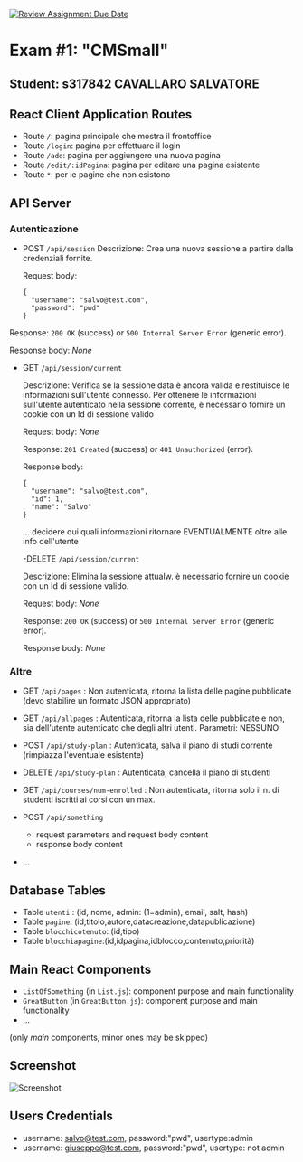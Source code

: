 [![Review Assignment Due Date](https://classroom.github.com/assets/deadline-readme-button-24ddc0f5d75046c5622901739e7c5dd533143b0c8e959d652212380cedb1ea36.svg)](https://classroom.github.com/a/suhcjUE-)
# Exam #1: "CMSmall"
## Student: s317842 CAVALLARO SALVATORE 

## React Client Application Routes

- Route `/`: pagina principale che mostra il frontoffice
- Route `/login`: pagina per effettuare il login
- Route `/add`: pagina per aggiungere una nuova pagina
- Route `/edit/:idPagina`: pagina per editare una pagina esistente
- Route `*`: per le pagine che non esistono


## API Server

### Autenticazione

- POST `/api/session`
  Descrizione: Crea una nuova sessione a partire dalla credenziali fornite.

  Request body:
  ```
  {
    "username": "salvo@test.com",
    "password": "pwd"
  }
  ```

Response: `200 OK` (success) or `500 Internal Server Error` (generic error).

Response body: _None_

- GET `/api/session/current`

  Descrizione: Verifica se la sessione data è ancora valida e restituisce le informazioni sull'utente connesso. Per ottenere le informazioni sull'utente autenticato nella sessione corrente, è necessario fornire un cookie con un Id di sessione valido

  Request body: _None_ 

  Response: `201 Created` (success) or `401 Unauthorized` (error).

  Response body:
  ```
  {
    "username": "salvo@test.com",
    "id": 1,
    "name": "Salvo"
  }
  ```
  ... decidere qui quali informazioni ritornare EVENTUALMENTE oltre alle info dell'utente

  -DELETE `/api/session/current`

    Descrizione: Elimina la sessione attualw. è necessario fornire un cookie con un Id di sessione valido.

    Request body: _None_

    Response: `200 OK` (success) or `500 Internal Server Error` (generic error).

    Response body: _None_


### Altre 

 - GET `/api/pages` : Non autenticata, ritorna la lista delle pagine pubblicate
   (devo stabilire un formato JSON appropriato)

- GET `/api/allpages` : Autenticata, ritorna la lista delle pubblicate e non, sia dell'utente autenticato che degli altri utenti.    Parametri: NESSUNO

- POST `/api/study-plan` : Autenticata, salva il piano di studi corrente (rimpiazza l'eventuale esistente)

- DELETE `/api/study-plan` : Autenticata, cancella il piano di studenti

- GET `/api/courses/num-enrolled` : Non autenticata, ritorna solo il n. di studenti iscritti ai corsi con un max.




- POST `/api/something`
  - request parameters and request body content
  - response body content
- ...

## Database Tables

- Table `utenti` : (id, nome, admin: (1=admin), email, salt, hash)
- Table `pagine`: (id,titolo,autore,datacreazione,datapublicazione)
- Table `blocchicotenuto`: (id,tipo)
- Table `blocchiapagine`:(id,idpagina,idblocco,contenuto,priorità)

## Main React Components

- `ListOfSomething` (in `List.js`): component purpose and main functionality
- `GreatButton` (in `GreatButton.js`): component purpose and main functionality
- ...

(only _main_ components, minor ones may be skipped)

## Screenshot

![Screenshot](./img/screenshot.jpg)

## Users Credentials

- username: salvo@test.com, password:"pwd", usertype:admin
- username: giuseppe@test.com, password:"pwd", usertype: not admin 

